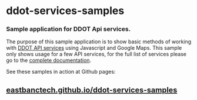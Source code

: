 # ddot-services-samples
<h3>Sample application for DDOT Api services.</h3>

<p>The purpose of this sample application is to show basic methods of working with <a href="https://ddot.portal.azure-api.net/">DDOT API services</a> using Javascript and Google Maps. This sample only shows usage for a few API services, for the full list of services please go to the <a href="https://ddot.portal.azure-api.net/docs/services/">complete documentation</a>.</p>

<p>See these samples in action at Github pages:</p>
<h2><a style="font-size: 20px"  href="http://eastbanctech.github.io/ddot-services-samples/">eastbanctech.github.io/ddot-services-samples</a></h2>
